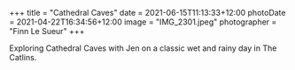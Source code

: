 +++
title = "Cathedral Caves"
date = 2021-06-15T11:13:33+12:00
photoDate = 2021-04-22T16:34:56+12:00
image = "IMG_2301.jpeg"
photographer = "Finn Le Sueur"
+++

Exploring Cathedral Caves with Jen on a classic wet and rainy day in The Catlins.
